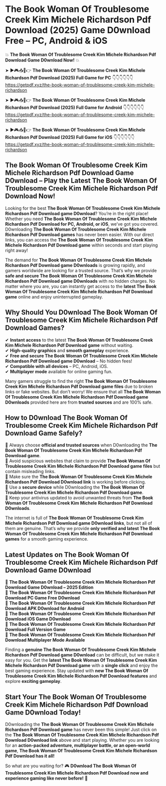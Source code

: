 # The Book Woman Of Troublesome Creek Kim Michele Richardson Pdf Download (2025) Game D0wnload Free – PC, Android & iOS

💥 **The Book Woman Of Troublesome Creek Kim Michele Richardson Pdf Download Game D0wnload Now!** 💥  

➤ ►🎮📥📱👉 **The Book Woman Of Troublesome Creek Kim Michele Richardson Pdf Download (2025) Full Game for PC** 👇👇👇👇👇👇  
https://getpdf.xyz/the-book-woman-of-troublesome-creek-kim-michele-richardson  

➤ ►🎮📥📱👉 **The Book Woman Of Troublesome Creek Kim Michele Richardson Pdf Download (2025) Full Game for Android** 👇👇👇👇👇👇  
https://getpdf.xyz/the-book-woman-of-troublesome-creek-kim-michele-richardson  

➤ ►🎮📥📱👉 **The Book Woman Of Troublesome Creek Kim Michele Richardson Pdf Download (2025) Full Game for iOS** 👇👇👇👇👇👇  
https://getpdf.xyz/the-book-woman-of-troublesome-creek-kim-michele-richardson  

## The Book Woman Of Troublesome Creek Kim Michele Richardson Pdf Download Game D0wnload – Play the Latest The Book Woman Of Troublesome Creek Kim Michele Richardson Pdf Download Now!

Looking for the best **The Book Woman Of Troublesome Creek Kim Michele Richardson Pdf Download game D0wnload**? You’re in the right place! Whether you need **The Book Woman Of Troublesome Creek Kim Michele Richardson Pdf Download for PC, Android, or iOS**, we’ve got you covered. D0wnloading **The Book Woman Of Troublesome Creek Kim Michele Richardson Pdf Download games** has never been easier. With our direct links, you can access the **The Book Woman Of Troublesome Creek Kim Michele Richardson Pdf Download game** within seconds and start playing right away!  

The demand for **The Book Woman Of Troublesome Creek Kim Michele Richardson Pdf Download game D0wnloads** is growing rapidly, and gamers worldwide are looking for a trusted source. That’s why we provide **safe and secure The Book Woman Of Troublesome Creek Kim Michele Richardson Pdf Download game D0wnloads** with no hidden charges. No matter where you are, you can instantly get access to the **latest The Book Woman Of Troublesome Creek Kim Michele Richardson Pdf Download game** online and enjoy uninterrupted gameplay.  

## **Why Should You D0wnload The Book Woman Of Troublesome Creek Kim Michele Richardson Pdf Download Games?**  

✔ **Instant access** to the latest **The Book Woman Of Troublesome Creek Kim Michele Richardson Pdf Download game** without waiting.  
✔ **High-quality graphics** and **smooth gameplay** experience.  
✔ **Free and secure The Book Woman Of Troublesome Creek Kim Michele Richardson Pdf Download game D0wnload** – No hidden fees!  
✔ **Compatible with all devices** – PC, Android, iOS.  
✔ **Multiplayer mode** available for online gaming fun.  

Many gamers struggle to find the right **The Book Woman Of Troublesome Creek Kim Michele Richardson Pdf Download game files** due to broken links or fake websites. But don’t worry! We ensure that all **The Book Woman Of Troublesome Creek Kim Michele Richardson Pdf Download game D0wnloads** provided here are from **trusted sources** and are 100% safe.  

## **How to D0wnload The Book Woman Of Troublesome Creek Kim Michele Richardson Pdf Download Game Safely?**  

📌 Always choose **official and trusted sources** when D0wnloading the **The Book Woman Of Troublesome Creek Kim Michele Richardson Pdf Download game**.  
📌 Avoid suspicious websites that claim to provide **The Book Woman Of Troublesome Creek Kim Michele Richardson Pdf Download game files** but contain misleading links.  
📌 Make sure the **The Book Woman Of Troublesome Creek Kim Michele Richardson Pdf Download D0wnload link** is working before clicking.  
📌 Use a **secure device** while D0wnloading the **The Book Woman Of Troublesome Creek Kim Michele Richardson Pdf Download game**.  
📌 Keep your antivirus updated to avoid unwanted threats from **The Book Woman Of Troublesome Creek Kim Michele Richardson Pdf Download D0wnloads**.  

The internet is full of **The Book Woman Of Troublesome Creek Kim Michele Richardson Pdf Download game D0wnload links**, but not all of them are genuine. That’s why we provide **only verified and latest The Book Woman Of Troublesome Creek Kim Michele Richardson Pdf Download games** for a smooth gaming experience.  

## **Latest Updates on The Book Woman Of Troublesome Creek Kim Michele Richardson Pdf Download Game D0wnload**  

🔹 **The Book Woman Of Troublesome Creek Kim Michele Richardson Pdf Download Game D0wnload – 2025 Edition**  
🔹 **The Book Woman Of Troublesome Creek Kim Michele Richardson Pdf Download PC Game Free D0wnload**  
🔹 **The Book Woman Of Troublesome Creek Kim Michele Richardson Pdf Download APK D0wnload for Android**  
🔹 **The Book Woman Of Troublesome Creek Kim Michele Richardson Pdf Download iOS Game D0wnload**  
🔹 **The Book Woman Of Troublesome Creek Kim Michele Richardson Pdf Download Full Version Game**  
🔹 **The Book Woman Of Troublesome Creek Kim Michele Richardson Pdf Download Multiplayer Mode Available**  

Finding a **genuine The Book Woman Of Troublesome Creek Kim Michele Richardson Pdf Download game D0wnload** can be difficult, but we make it easy for you. Get the **latest The Book Woman Of Troublesome Creek Kim Michele Richardson Pdf Download game** with a **single click** and enjoy the best gaming experience. Stay updated with **new The Book Woman Of Troublesome Creek Kim Michele Richardson Pdf Download features** and explore **exciting gameplay**.  

## **Start Your The Book Woman Of Troublesome Creek Kim Michele Richardson Pdf Download Game D0wnload Today!**  

D0wnloading the **The Book Woman Of Troublesome Creek Kim Michele Richardson Pdf Download game** has never been this simple! Just click on the **The Book Woman Of Troublesome Creek Kim Michele Richardson Pdf Download D0wnload link** above and start playing. Whether you are looking for an **action-packed adventure, multiplayer battle, or an open-world game**, **The Book Woman Of Troublesome Creek Kim Michele Richardson Pdf Download has it all!**  

So what are you waiting for? 🎮 **D0wnload The Book Woman Of Troublesome Creek Kim Michele Richardson Pdf Download now and experience gaming like never before!** 🚀  